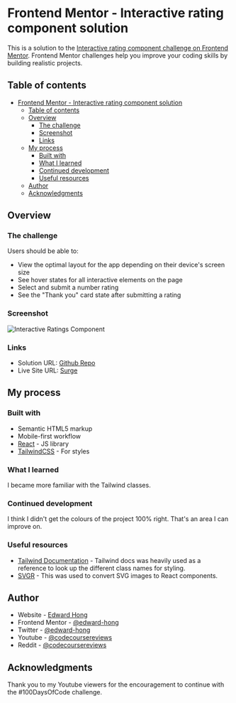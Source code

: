 # Frontend Mentor - Interactive rating component solution

This is a solution to the [Interactive rating component challenge on Frontend Mentor](https://www.frontendmentor.io/challenges/interactive-rating-component-koxpeBUmI). Frontend Mentor challenges help you improve your coding skills by building realistic projects.

## Table of contents

- [Frontend Mentor - Interactive rating component solution](#frontend-mentor---interactive-rating-component-solution)
  - [Table of contents](#table-of-contents)
  - [Overview](#overview)
    - [The challenge](#the-challenge)
    - [Screenshot](#screenshot)
    - [Links](#links)
  - [My process](#my-process)
    - [Built with](#built-with)
    - [What I learned](#what-i-learned)
    - [Continued development](#continued-development)
    - [Useful resources](#useful-resources)
  - [Author](#author)
  - [Acknowledgments](#acknowledgments)

## Overview

### The challenge

Users should be able to:

- View the optimal layout for the app depending on their device's screen size
- See hover states for all interactive elements on the page
- Select and submit a number rating
- See the "Thank you" card state after submitting a rating

### Screenshot

![Interactive Ratings Component](https://i.imgur.com/E25BHfO.png)

### Links

- Solution URL: [Github Repo](https://github.com/Code-Course-Reviews/100-days-of-code/tree/main/interactive-rating-component)
- Live Site URL: [Surge](https://interactive-ratings-component.surge.sh)

## My process

### Built with

- Semantic HTML5 markup
- Mobile-first workflow
- [React](https://reactjs.org/) - JS library
- [TailwindCSS](https://tailwindcss.com/) - For styles

### What I learned

I became more familiar with the Tailwind classes.

### Continued development

I think I didn't get the colours of the project 100% right. That's an area I can improve on.

### Useful resources

- [Tailwind Documentation](https://tailwindcss.com/docs/installation) - Tailwind docs was heavily used as a reference to look up the different class names for styling.
- [SVGR](https://react-svgr.com/playground/) - This was used to convert SVG images to React components.

## Author

- Website - [Edward Hong](https://edwardhong.tech)
- Frontend Mentor - [@edward-hong](https://www.frontendmentor.io/profile/edward-hong)
- Twitter - [@edward-hong](https://twitter.com/codecourserevs)
- Youtube - [@codecoursereviews](https://www.youtube.com/channel/UCMZA3I7RsWzerxqeTQf_VHQ)
- Reddit - [@codecoursereviews](https://www.reddit.com/user/codecoursereviews)

## Acknowledgments

Thank you to my Youtube viewers for the encouragement to continue with the #100DaysOfCode challenge.
